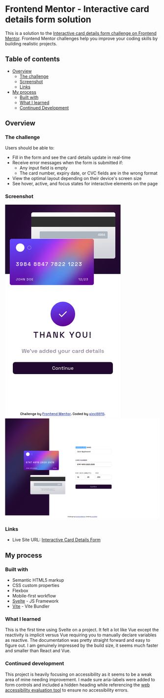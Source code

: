 # Frontend Mentor - Interactive card details form solution

This is a solution to the [Interactive card details form challenge on Frontend Mentor](https://www.frontendmentor.io/challenges/interactive-card-details-form-XpS8cKZDWw). Frontend Mentor challenges help you improve your coding skills by building realistic projects. 

## Table of contents

- [Overview](#overview)
  - [The challenge](#the-challenge)
  - [Screenshot](#screenshot)
  - [Links](#links)
- [My process](#my-process)
  - [Built with](#built-with)
  - [What I learned](#what-i-learned)
  - [Continued Development](#continued-development)

## Overview

### The challenge

Users should be able to:

- Fill in the form and see the card details update in real-time
- Receive error messages when the form is submitted if:
  - Any input field is empty
  - The card number, expiry date, or CVC fields are in the wrong format
- View the optimal layout depending on their device's screen size
- See hover, active, and focus states for interactive elements on the page

### Screenshot

![Mobile Screenshot](./screenshots/mobile.png)
![Desktop Screenshot](./screenshots/desktop.png)

### Links

- Live Site URL: [Interactive Card Details Form](https://alexl8819.github.io/interactive-card-details-form/)

## My process

### Built with

- Semantic HTML5 markup
- CSS custom properties
- Flexbox
- Mobile-first workflow
- [Svelte](https://svelte.dev/) - JS Framework
- [Vite](https://vitejs.dev/) - Vite Bundler

### What I learned

This is the first time using Svelte on a project. It felt a lot like Vue except the reactivity is implicit versus Vue requiring you to manually declare variables as reactive. The documentation was pretty straight forward and easy to figure out. I am genuinely impressed by the build size, it seems much faster and smaller than React and Vue.

### Continued development

This project is heavily focusing on accessibility as it seems to be a weak area of mine needing improvement. I made sure aria-labels were added to form controls and included a hidden heading while referencing the [web accessibility evaluation tool](https://wave.webaim.org/) to ensure no accessibility errors.
